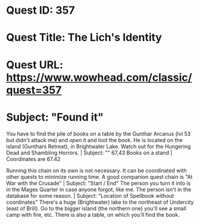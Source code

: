 # Quest ID: 357
# Quest Title: The Lich's Identity
# Quest URL: https://www.wowhead.com/classic/quest=357
# Subject: "Found it"
You have to find the pile of books on a table by the Gunthar Arcanus (lvl 53 but didn't attack me) and *open* it and loot the book. He is located on the island (Gunthars Retreat), in Brightwater Lake. Watch out for the Hungering Dead and Shambling Horrors. | Subject: "<Blank>"
67,43 Books on a stand | Coordinates are 67.42

Running this chain on its own is not necessary. It can be coordinated with other quests to minimize running time. A good companion quest chain is "At War with the Crusade" | Subject: "Start / End"
The person you turn it into is in the Mages Quarter in case anyone forgot, like me. The person isn't in the database for some reason. | Subject: "Location of Spellbook without coordinates"
There's a huge (Brightwater) lake to the northeast of Undercity (east of Brill). Go to the bigger island (the northern one) you'll see a small camp with fire, etc. There is also a table, on which you'll find the book.